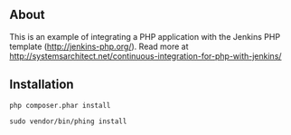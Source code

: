 ## About

This is an example of integrating a PHP application with the Jenkins PHP template (http://jenkins-php.org/). 
Read more at http://systemsarchitect.net/continuous-integration-for-php-with-jenkins/

## Installation

```
php composer.phar install
```

```
sudo vendor/bin/phing install
```
